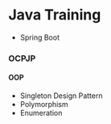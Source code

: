 # Java Training

- Spring Boot

### OCPJP

#### OOP
- Singleton Design Pattern
- Polymorphism
- Enumeration